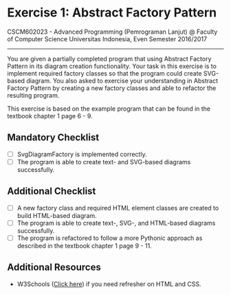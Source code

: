Exercise 1: Abstract Factory Pattern
====================================

CSCM602023 - Advanced Programming (Pemrograman Lanjut) @ Faculty of
Computer Science Universitas Indonesia, Even Semester 2016/2017

* * *

You are given a partially completed program that using Abstract 
Factory Pattern in its diagram creation functionality. Your task 
in this exercise is to implement required factory classes so that 
the program could create SVG-based diagram. You also asked to 
exercise your understanding in Abstract Factory Pattern by 
creating a new factory classes and able to refactor the resulting 
program.

This exercise is based on the example program that can be found in 
the textbook chapter 1 page 6 - 9.

Mandatory Checklist
-------------------

* [ ] SvgDiagramFactory is implemented correctly.
* [ ] The program is able to create text- and SVG-based diagrams 
successfully. 

Additional Checklist
--------------------

* [ ] A new factory class and required HTML element classes are 
created to build HTML-based diagram.
* [ ] The program is able to create text-, SVG-, and HTML-based 
diagrams successfully.
* [ ] The program is refactored to follow a more Pythonic approach 
as described in the textbook chapter 1 page 9 - 11.

Additional Resources
--------------------

- W3Schools ([Click here](http://www.w3schools.com/)) if you need 
refresher on HTML and CSS.

